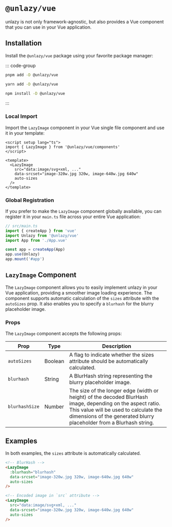 # `@unlazy/vue`

unlazy is not only framework-agnostic, but also provides a Vue component that you can use in your Vue application.

## Installation

Install the `@unlazy/vue` package using your favorite package manager:

::: code-group
  ```bash [pnpm]
  pnpm add -D @unlazy/vue
  ```
  ```bash [yarn]
  yarn add -D @unlazy/vue
  ```
  ```bash [npm]
  npm install -D @unlazy/vue
  ```
:::

### Local Import

Import the `LazyImage` component in your Vue single file component and use it in your template:

```vue
<script setup lang="ts">
import { LazyImage } from '@unlazy/vue/components'
</script>

<template>
  <LazyImage
    src="data:image/svg+xml, ..."
    data-srcset="image-320w.jpg 320w, image-640w.jpg 640w"
    auto-sizes
  />
</template>
```

### Global Registration

If you prefer to make the `LazyImage` component globally available, you can register it in your `main.ts` file across your entire Vue application:

```ts
// src/main.ts
import { createApp } from 'vue'
import Unlazy from '@unlazy/vue'
import App from './App.vue'

const app = createApp(App)
app.use(Unlazy)
app.mount('#app')
```

## `LazyImage` Component

The `LazyImage` component allows you to easily implement unlazy in your Vue application, providing a smoother image loading experience. The component supports automatic calculation of the `sizes` attribute with the `autoSizes` prop. It also enables you to specify a `blurhash` for the blurry placeholder image.

### Props

The `LazyImage` component accepts the following props:

| Prop | Type | Description |
| --- | --- | --- |
| `autoSizes` | Boolean | A flag to indicate whether the sizes attribute should be automatically calculated. |
| `blurhash` | String | A BlurHash string representing the blurry placeholder image. |
| `blurhashSize` | Number | The size of the longer edge (width or height) of the decoded BlurHash image, depending on the aspect ratio. This value will be used to calculate the dimensions of the generated blurry placeholder from a Blurhash string. |

## Examples

In both examples, the `sizes` attribute is automatically calculated.

```html
<!-- BlurHash -->
<LazyImage
  :blurhash="blurhash"
  data-srcset="image-320w.jpg 320w, image-640w.jpg 640w"
  auto-sizes
/>

<!-- Encoded image in `src` attribute -->
<LazyImage
  src="data:image/svg+xml, ..."
  data-srcset="image-320w.jpg 320w, image-640w.jpg 640w"
  auto-sizes
/>
```
